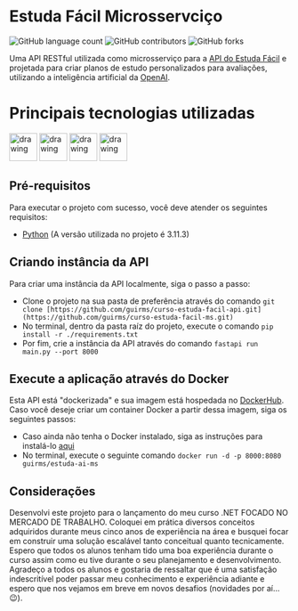 # Estuda Fácil Microsservciço

![GitHub language count](https://img.shields.io/github/languages/count/guirms/curso-estuda-facil-ms?style=for-the-badge&logo=GitHub&logoColor=%23FFFF)
![GitHub contributors](https://img.shields.io/github/contributors/guirms/curso-estuda-facil-ms?style=for-the-badge&logo=GitHub&logoColor=%23FFFF&color=%23087ABB)
![GitHub forks](https://img.shields.io/github/forks/guirms/curso-estuda-facil-ms?style=for-the-badge&logo=GitHub&logoColor=%23FFFF&color=%23087ABB)

Uma API RESTful utilizada como microsserviço para a [API do Estuda Fácil](https://github.com/guirms/curso-estuda-facil-api) e projetada para criar planos de estudo personalizados para avaliações, utilizando a inteligência artificial da [OpenAI](https://openai.com/index/openai-api/).

# Principais tecnologias utilizadas
<img src="https://github.com/user-attachments/assets/7a7825a8-a399-4bb2-9aff-427a2abbb5e0" alt="drawing" width="50"/>
<img src="https://github.com/user-attachments/assets/7acd468d-1af0-4ff9-bf20-0e813a79d452" alt="drawing" width="50"/>
<img src="https://github.com/user-attachments/assets/7b343d58-0328-4cb6-bbea-c1162c1322cc" alt="drawing" width="50"/>
<img src="https://github.com/user-attachments/assets/a1feeea8-f8e4-4fd0-9cc3-7906b8c9b85a" alt="drawing" width="50"/>

## Pré-requisitos

Para executar o projeto com sucesso, você deve atender os seguintes requisitos:

- [Python](https://www.python.org/downloads/) (A versão utilizada no projeto é 3.11.3)

## Criando instância da API

Para criar uma instância da API localmente, siga o passo a passo:

- Clone o projeto na sua pasta de preferência através do comando `git clone [https://github.com/guirms/curso-estuda-facil-api.git](https://github.com/guirms/curso-estuda-facil-ms.git)`
- No terminal, dentro da pasta raíz do projeto, execute o comando `pip install -r ./requirements.txt`
- Por fim, crie a instância da API através do comando `fastapi run main.py --port 8000`

## Execute a aplicação através do Docker

Esta API está "dockerizada" e sua imagem está hospedada no [DockerHub](https://hub.docker.com).
Caso você deseje criar um container Docker a partir dessa imagem, siga os seguintes passos:

- Caso ainda não tenha o Docker instalado, siga as instruções para instalá-lo [aqui](https://docs.docker.com/get-started/get-docker/)
- No terminal, execute o seguinte comando `docker run -d -p 8000:8080 guirms/estuda-ai-ms`

## Considerações

Desenvolvi este projeto para o lançamento do meu curso .NET FOCADO NO MERCADO DE TRABALHO. Coloquei em prática diversos conceitos adquiridos durante meus cinco anos de experiência na área e busquei focar em construir uma solução escalável tanto conceitual quanto tecnicamente. Espero que todos os alunos tenham tido uma boa experiência durante o curso assim como eu tive durante o seu planejamento e desenvolvimento. Agradeço a todos os alunos e gostaria de ressaltar que é uma satisfação indescritível poder passar meu conhecimento e experiência adiante e espero que nos vejamos em breve em novos desafios (novidades por aí...😉).
